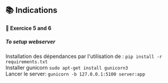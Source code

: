 ## 📚 Indications

#### 📝 Exercice 5 and 6

##### To setup webserver

Installation des dépendances par l'utilisation de : `pip install -r requirements.txt`  
Installer gunicorn `sudo apt-get install gunicorn3`  
Lancer le server: `gunicorn -b 127.0.0.1:5100 server:app`